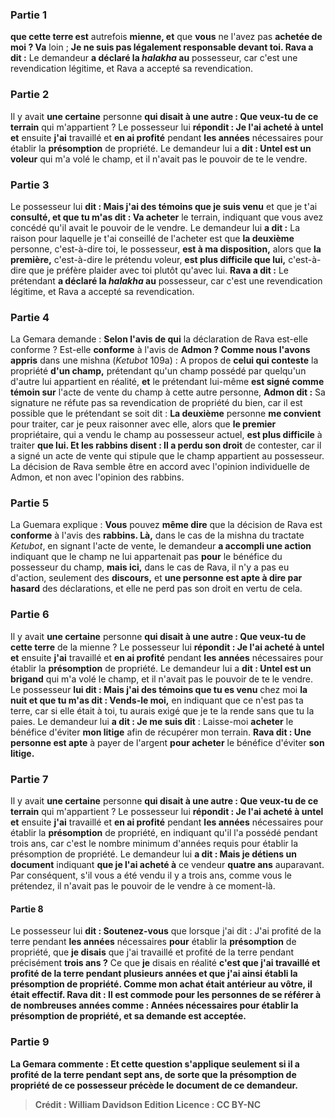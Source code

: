 
### Partie 1
<b>que cette terre est</b> autrefois <b>mienne, et</b> que <b>vous</b> ne l'avez pas <b>achetée de moi ? Va</b> loin ; <b>Je ne suis pas légalement responsable devant toi. Rava a dit :</b> Le demandeur <b>a déclaré la <i>halakha</i> au</b> possesseur, car c'est une revendication légitime, et Rava a accepté sa revendication.

### Partie 2
Il y avait <b>une certaine</b> personne <b>qui disait à une autre : Que veux-tu de ce terrain</b> qui m'appartient ? Le possesseur lui <b>répondit : Je l'ai acheté à untel et</b> ensuite <b>j'ai</b> travaillé et <b>en ai profité</b> pendant <b>les années</b> nécessaires pour établir la <b>présomption</b> de propriété. Le demandeur lui a <b>dit : Untel est un voleur</b> qui m'a volé le champ, et il n'avait pas le pouvoir de te le vendre.

### Partie 3
Le possesseur lui <b>dit : Mais j'ai des témoins que je suis venu</b> et que je t'ai <b>consulté, et que tu m'as dit : Va acheter</b> le terrain, indiquant que vous avez concédé qu'il avait le pouvoir de le vendre. Le demandeur lui <b>a dit :</b> La raison pour laquelle je t'ai conseillé de l'acheter est que <b>la deuxième</b> personne, c'est-à-dire toi, le possesseur, <b>est à ma disposition,</b> alors que <b>la première,</b> c'est-à-dire le prétendu voleur, <b>est plus difficile que lui,</b> c'est-à-dire que je préfère plaider avec toi plutôt qu'avec lui. <b>Rava a dit :</b> Le prétendant <b>a déclaré la <i>halakha</i> au</b> possesseur, car c'est une revendication légitime, et Rava a accepté sa revendication.

### Partie 4
La Gemara demande : <b>Selon l'avis de qui</b> la déclaration de Rava est-elle conforme ? Est-elle <b>conforme</b> à l'avis de <b>Admon ? Comme nous l'avons appris</b> dans une mishna (<i>Ketubot</i> 109a) : A propos de <b>celui qui conteste</b> la propriété <b>d'un champ,</b> prétendant qu'un champ possédé par quelqu'un d'autre lui appartient en réalité, <b>et</b> le prétendant lui-même <b>est signé comme témoin sur</b> l'acte de vente du champ à cette autre personne, <b>Admon dit :</b> Sa signature ne réfute pas sa revendication de propriété du bien, car il est possible que le prétendant se soit dit : <b>La deuxième</b> personne <b>me convient</b> pour traiter, car je peux raisonner avec elle, alors que <b>le premier</b> propriétaire, qui a vendu le champ au possesseur actuel, <b>est plus difficile</b> à traiter <b>que lui. Et les rabbins disent : Il a perdu son droit</b> de contester, car il a signé un acte de vente qui stipule que le champ appartient au possesseur. La décision de Rava semble être en accord avec l'opinion individuelle de Admon, et non avec l'opinion des rabbins.

### Partie 5
La Guemara explique : <b>Vous</b> pouvez <b>même dire</b> que la décision de Rava est <b>conforme</b> à l'avis des <b>rabbins. Là,</b> dans le cas de la mishna du tractate <i>Ketubot</i>, en signant l'acte de vente, le demandeur <b>a accompli une action</b> indiquant que le champ ne lui appartenait pas <b>pour</b> le bénéfice du possesseur du champ, <b>mais ici,</b> dans le cas de Rava, il n'y a pas eu d'action, seulement des <b>discours,</b> et <b>une personne est apte à dire par hasard</b> des déclarations, et elle ne perd pas son droit en vertu de cela.

### Partie 6
Il y avait <b>une certaine</b> personne <b>qui disait à une autre : Que veux-tu de cette terre</b> de la mienne ? Le possesseur lui <b>répondit : Je l'ai acheté à untel et</b> ensuite <b>j'ai</b> travaillé et <b>en ai profité</b> pendant <b>les années</b> nécessaires pour établir la <b>présomption</b> de propriété. Le demandeur lui a <b>dit : Untel est un brigand</b> qui m'a volé le champ, et il n'avait pas le pouvoir de te le vendre. Le possesseur <b>lui dit : Mais j'ai des témoins que tu es venu</b> chez moi <b>la nuit et que tu m'as dit : Vends-le moi,</b> en indiquant que ce n'est pas ta terre, car si elle était à toi, tu aurais exigé que je te la rende sans que tu la paies. Le demandeur lui <b>a dit : Je me suis dit</b> : Laisse-moi <b>acheter</b> le bénéfice d'éviter <b>mon litige</b> afin de récupérer mon terrain. <b>Rava dit : Une personne est apte</b> à payer de l'argent <b>pour acheter</b> le bénéfice d'éviter <b>son litige.</b>

### Partie 7
Il y avait <b>une certaine</b> personne <b>qui disait à une autre : Que veux-tu de ce terrain</b> qui m'appartient ? Le possesseur lui <b>répondit : Je l'ai acheté à untel et</b> ensuite <b>j'ai</b> travaillé et <b>en ai profité</b> pendant <b>les années</b> nécessaires pour établir la <b>présomption</b> de propriété, en indiquant qu'il l'a possédé pendant trois ans, car c'est le nombre minimum d'années requis pour établir la présomption de propriété. Le demandeur lui <b>a dit : Mais je détiens un document</b> indiquant <b>que je l'ai acheté à</b> ce vendeur <b>quatre ans</b> auparavant. Par conséquent, s'il vous a été vendu il y a trois ans, comme vous le prétendez, il n'avait pas le pouvoir de le vendre à ce moment-là.

#### Partie 8
Le possesseur lui <b>dit : Soutenez-vous</b> que lorsque j'ai dit : J'ai profité de la terre pendant <b>les années</b> nécessaires <b>pour</b> établir la <b>présomption</b> de propriété, que <b>je disais</b> que j'ai travaillé et profité de la terre pendant précisément <b>trois ans ?</b> Ce que <b>je</b> disais en réalité <b>c'est que j'ai travaillé et profité de la terre pendant <b>plusieurs années</b> et que j'ai ainsi établi la <b>présomption</b> de propriété. Comme mon achat était antérieur au vôtre, il était effectif. <b>Rava dit :</b> Il est <b>commode</b> pour les <b>personnes de se référer à de nombreuses années</b> comme : <b>Années</b> nécessaires pour établir la <b>présomption</b> de propriété, et sa demande est acceptée.

### Partie 9
La Gemara commente : <b>Et cette question</b> s'applique <b>seulement</b> si <b>il a profité</b> de la terre pendant <b>sept</b> ans, de sorte <b>que la présomption</b> de propriété <b>de ce</b> possesseur <b>précède le document de ce</b> demandeur.

>Crédit : William Davidson Edition
>Licence : CC BY-NC